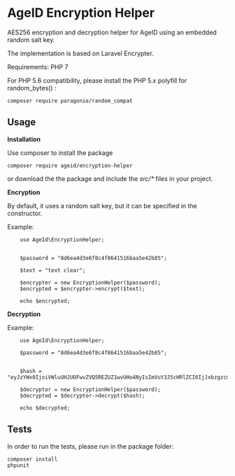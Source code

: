AgeID Encryption Helper
=================

AES256 encryption and decryption helper for AgeID using an embedded random salt key.  

The implementation is based on Laravel Encrypter.

Requirements: PHP 7

For PHP 5.6 compatibility, please install the PHP 5.x polyfill for random_bytes() :

    composer require paragonie/random_compat
    
Usage
---

__Installation__

Use composer to install the package 

    composer require ageid/encryption-helper
    
or download the the package and include the _src/*_ files in your project.

__Encryption__

 By default, it uses a random salt key, but it can be specified in the constructor.
 
 
Example:

        use AgeId\EncryptionHelper;


        $password = "8d6ea4d3e6f8c4f8641516baa5e42b85";
        
        $text = "text clear";
        
        $encrypter = new EncryptionHelper($password);
        $encrypted = $encrypter->encrypt($text);

        echo $encrypted;
  
__Decryption__

Example:

        use AgeId\EncryptionHelper;

        $password = "8d6ea4d3e6f8c4f8641516baa5e42b85";
        
        
        $hash = "eyJzYWx0IjoiVWluUHJUOFwvZVQ5REZUZ1wvUHo4NyIsImVuY3J5cHRlZCI6IjJxbzgzcmRsMWNWQ0VJTHVjazBJSFE9PSIsIm1hYyI6IjJmYWM3NWY4ZTk4NmI1MGYwMzgwYTcxYTgwMTA3NmNiM2Y3Y2MwYzBkZDNkNWIwOGYxNTI2ZTkwYTRlMTdkZjgifQ==";
        
        $decryptor = new EncryptionHelper($password);
        $decrypted = $decryptor->decrypt($hash);

        echo $decrypted;

Tests
---

In order to run the tests, please run in the package folder: 

    composer install
    phpunit
    
    

    
